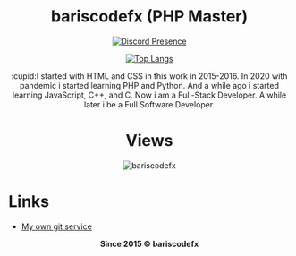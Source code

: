 <h1 align="center"><strong>bariscodefx (PHP Master)</strong></h1>
<div align="center">

[![Discord Presence](https://lanyard-profile-readme.vercel.app/api/793431383506681866)](https://discord.com/users/793431383506681866)
  
[![Top Langs](https://github-readme-stats.vercel.app/api/top-langs/?username=bariscodefxy&theme=dark&layout=compact)](https://github.com/bariscodefxy)

</div>

<p align="center">:cupid:I started with HTML and CSS in this work in 2015-2016. In 2020 with pandemic i started learning PHP and Python. And a while ago i started learning JavaScript, C++, and C. Now i am a Full-Stack Developer. A while later i be a Full Software Developer.</p>

<div align="center">
  
  <h1>Views</h1>

<img src="https://count.getloli.com/get/@bariscodefy?theme=rule34" alt="bariscodefx" />

</div>

<h1>Links</h1>

* <a href="https://git.bariscodefx.tk" target="_blank">My own git service</a>

<p align="center"><strong>Since 2015 © bariscodefx</strong></p>
